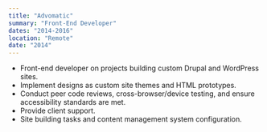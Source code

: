 ```yaml
---
title: "Advomatic"
summary: "Front-End Developer"
dates: "2014-2016"
location: "Remote"
date: "2014"
---
```

- Front-end developer on projects building custom Drupal and WordPress sites.
- Implement designs as custom site themes and HTML prototypes.
- Conduct peer code reviews, cross-browser/device testing, and ensure accessibility standards are met.
- Provide client support.
- Site building tasks and content management system configuration.